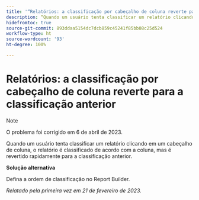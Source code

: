 ```yaml
---
title: '“Relatórios: a classificação por cabeçalho de coluna reverte para a classificação anterior”'
description: “Quando um usuário tenta classificar um relatório clicando em um cabeçalho de coluna, o relatório é classificado de acordo com a coluna, mas é revertido rapidamente para a classificação anterior.”
hidefromtoc: true
source-git-commit: 893ddaa5154dc7dcb859c45241f85bb08c25d524
workflow-type: ht
source-wordcount: '93'
ht-degree: 100%

---
```



# Relatórios: a classificação por cabeçalho de coluna reverte para a classificação anterior

>[!NOTE]
>
>O problema foi corrigido em 6 de abril de 2023.

Quando um usuário tenta classificar um relatório clicando em um cabeçalho de coluna, o relatório é classificado de acordo com a coluna, mas é revertido rapidamente para a classificação anterior.

**Solução alternativa**

Defina a ordem de classificação no Report Builder.

_Relatado pela primeira vez em 21 de fevereiro de 2023._

